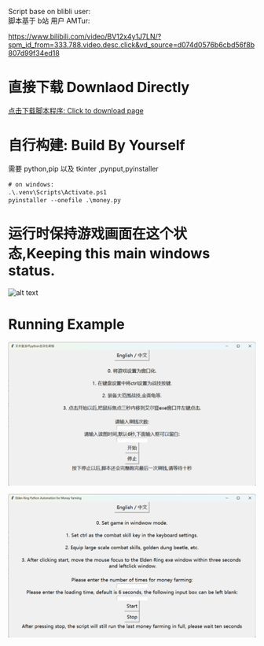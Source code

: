 
Script base on blibli user:  
脚本基于 b站 用户 AMTur: 

https://www.bilibili.com/video/BV12x4y1J7LN/?spm_id_from=333.788.video.desc.click&vd_source=d074d0576b6cbd56f8b807d99f34ed18

# 直接下载 Downlaod Directly 
[点击下载脚本程序: Click to download page](./dist/money.exe)



# 自行构建: Build By Yourself

需要 python,pip
以及 tkinter ,pynput,pyinstaller
```
# on windows:
.\.venv\Scripts\Activate.ps1
pyinstaller --onefile .\money.py 
```
# 运行时保持游戏画面在这个状态,Keeping this main windows status.
![alt text](image.png)

# Running Example
![alt text](image-1.png)

![alt text](image-2.png)